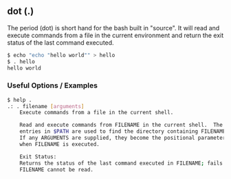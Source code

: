 ---
---

dot (.)
-------
The period (dot) is short hand for the bash built in "source". It will read and execute commands from a file in the current environment and return the exit status of the last command executed.
<!-- one line explanation would go here -->

<!-- minimal example -->
~~~ bash
$ echo "echo "hello world"" > hello
$ . hello
hello world
~~~

<!--more-->

### Useful Options / Examples

~~~ bash
$ help .
.: . filename [arguments]
    Execute commands from a file in the current shell.

    Read and execute commands from FILENAME in the current shell.  The
    entries in $PATH are used to find the directory containing FILENAME.
    If any ARGUMENTS are supplied, they become the positional parameters
    when FILENAME is executed.

    Exit Status:
    Returns the status of the last command executed in FILENAME; fails if
    FILENAME cannot be read.
~~~
